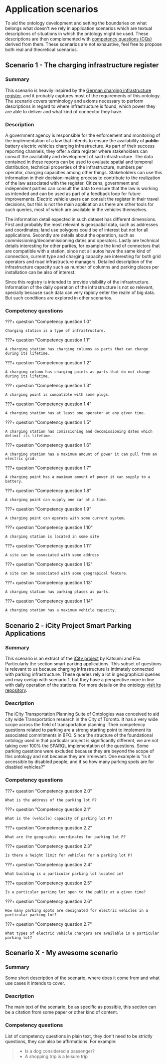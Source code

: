 # Application scenarios

To aid the ontology development and setting the boundaries on what belongs what
doesn't we rely in application scenarios which are textual descriptions of
situations in which the ontology might be used. These descriptions are then
complemented with [competency
questions (CQs)](https://doi.org/10.1016/j.websem.2019.100534) derived from them.
These scenarios are not exhaustive, feel free to propose both real and
theoretical scenarios.

## Scenario 1 - The charging infrastructure register

### Summary

This scenario is heavily inspired by the [German charging infrastructure
register](https://www.bundesnetzagentur.de/DE/Fachthemen/ElektrizitaetundGas/E-Mobilitaet/start.html),
and it probably captures most of the requirements of this ontology. The
scenario covers terminology and axioms necessary to perform descriptions in
regard to where infrastructure is found, which power they are able to deliver
and what kind of connector they have.

### Description

A government agency is responsible for the enforcement and monitoring of the
implementation of a law that intends to ensure the availability of **public**
battery electric vehicles charging infrastructure. As part of their success
reporting channels, they offer a data register where stakeholders can consult
the availability and development of said infrastructure. The data contained in
these reports can be used to evaluate spatial and temporal distribution,
technical properties of the infrastructure, numbers per operator, charging
capacities among other things. Stakeholders can use this information in their
decision-making process to contribute to the realization of the law associated
with the register. Citizens, government and independent parties can consult the
data to ensure that the law is working as intended and can be used as part of a
feedback loop for future improvements. Electric vehicle users can consult the
register in their travel decisions, but this is not the main application as
there are other tools for such queries, most of which are available in the
vehicles themselves.

The information detail expected in such dataset has different dimensions. First
and probably the most relevant is geospatial data, such as addresses and
coordinates; land use polygons could be of interest but not for all
applications. Secondly are details about the operation, such as
commissioning/decommissioning dates and operators. Lastly are technical details
interesting for other parties, for example the kind of connectors that are
compatible with a station, since not all autos have the same kind of
connection, current type and charging capacity are interesting for both grid
operators and road infrastructure managers. Detailed description of the
infrastructure capacity such as number of columns and parking places per
installation can be also of interest.

Since this registry is intended to provide visibility of the infrastructure.
Information of the daily operation of the infrastructure is not so relevant,
specially because such data can very rapidly enter the realm of big data. But
such conditions are explored in other scenarios.

### Competency questions

???+ question "Competency question 1.0"

    Charging station is a type of infrastructure.

???+ question "Competency question 1.1"

    A charging station has charging columns as parts that can change during its lifetime.

???+ question "Competency question 1.2"

    A charging column has charging points as parts that do not change during its lifetime.

???+ question "Competency question 1.3"

    A charging point is compatible with some plugs.

???+ question "Competency question 1.4"

    A charging station has at least one operator at any given time.

???+ question "Competency question 1.5"

    A charging station has comissioning and decomissioning dates which delimit its lifetime.

???+ question "Competency question 1.6"

    A charging station has a maximum amount of power it can pull from an electric grid.

???+ question "Competency question 1.7"

    A charging point has a maximum amount of power it can supply to a battery.

???+ question "Competency question 1.8"

    A charging point can supply one car at a time.

???+ question "Competency question 1.9"

    A charging point can operate with some current system.

???+ question "Competency question 1.10"

    A charging station is located in some site

???+ question "Competency question 1.11"

    A site can be associated with some address

???+ question "Competency question 1.12"

    A site can be associated with some geograpical feature.

???+ question "Competency question 1.13"

    A charging station has parking places as parts.

???+ question "Competency question 1.14"

    A charging station has a maximum vehicle capacity.


## Scenario 2 - iCity Project Smart Parking Applications

### Summary

This scenario is an extract of the [iCity
project](https://enterpriseintegrationlab.github.io/icity/iCityOntologyReport_1.2.pdf)
by Katsumi and Fox. Particularly the section smart parking applications. This
subset of questions is relevant to us because charging infrastructure is
intimately connected with parking infrastructure. These queries rely a lot in
geographical queries and may ovelap with scenario 1, but they have a
perspective more in line with daily operation of the stations. For more details
on the ontology [visit its
repository](https://github.com/EnterpriseIntegrationLab/icity).

### Description

The iCity Transportation Planning Suite of Ontologies was conceived to aid city
wide Transportation research in the City of Toronto. It has a very wide scope
across the field of transportation planning. Their competency questions related
to parking are a strong starting point to implement its associated commitments
in BFO. Since the structure of the foundational ontology used in that
particular project is significantly different, we are not taking over 100% the
SPARQL implementation of the questions. Some parking questions were excluded
because they are beyond the scope of this ontology and not becasue they are
irrelevant. One example is "Is it accessible by disabled people, and if so how
many parking spots are for disabled vehicles?"

### Competency questions

???+ question "Competency question 2.0"

    What is the address of the parking lot P?

???+ question "Competency question 2.1"

    What is the (vehicle) capacity of parking lot P?

???+ question "Competency question 2.2"

    What are the geographic coordinates for parking lot P?

???+ question "Competency question 2.3"

    Is there a height limit for vehicles for a parking lot P?

???+ question "Competency question 2.4"

    What building is a particular parking lot located in?

???+ question "Competency question 2.5"

    Is a particular parking lot open to the public at a given time?

???+ question "Competency question 2.6"

    How many parking spots are designated for electric vehicles in a particular parking lot?

???+ question "Competency question 2.7"

    What types of electric vehicle chargers are available in a particular parking lot?

## Scenario X - My awesome scenario

### Summary

Some short description of the scenario, where does it come from and what use
cases it intends to cover.

### Description

The main text of the scenario, be as specific as possible, this section can be
a citation from some paper or other kind of content.

### Competency questions

List of competency questions in plain text, they don't need to be strictly
questions, they can also be affirmations. For example:

> - Is a dog considered a passenger?
> - A shopping trip is a leisure trip